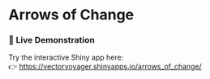 # Arrows of Change


### 🚀 Live Demonstration

Try the interactive Shiny app here:  
👉 https://vectorvoyager.shinyapps.io/arrows_of_change/

